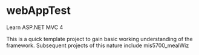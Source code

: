 webAppTest
==========

Learn ASP.NET MVC 4

This is a quick template project to gain basic working understanding of the framework.
Subsequent projects of this nature include mis5700_mealWiz
